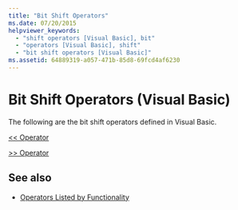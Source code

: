 ```yaml
---
title: "Bit Shift Operators"
ms.date: 07/20/2015
helpviewer_keywords: 
  - "shift operators [Visual Basic], bit"
  - "operators [Visual Basic], shift"
  - "bit shift operators [Visual Basic]"
ms.assetid: 64889319-a057-471b-85d8-69fcd4af6230
---
```

# Bit Shift Operators (Visual Basic)
The following are the bit shift operators defined in Visual Basic.  
  
 [<\< Operator](left-shift-operator.md)  
  
 [>> Operator](right-shift-operator.md)  
  
## See also

- [Operators Listed by Functionality](operators-listed-by-functionality.md)

